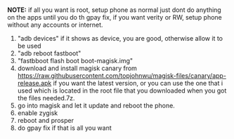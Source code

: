 <br><b>NOTE:</b> if all you want is root, setup phone as normal just dont do anything on the apps until you do th gpay fix, if you want verity or RW, setup phone without any accounts or internet.
 
1. "adb devices" if it shows as device, you are good, otherwise allow it to be used
2. "adb reboot fastboot"
3. "fastbboot flash boot boot-magisk.img"
6. download and install magisk canary from https://raw.githubusercontent.com/topjohnwu/magisk-files/canary/app-release.apk if you want the latest version, or you can use the one that i used which is located in the root file that you downloaded when you got the files needed.7z.
7. go into magisk and let it update and reboot the phone.
8. enable zygisk
9. reboot and prosper
10. do gpay fix if that is all you want
